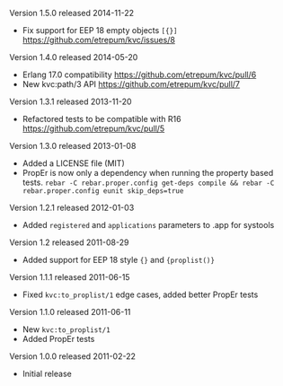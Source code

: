 Version 1.5.0 released 2014-11-22

* Fix support for EEP 18 empty objects `[{}]`
  https://github.com/etrepum/kvc/issues/8

Version 1.4.0 released 2014-05-20

* Erlang 17.0 compatibility
  https://github.com/etrepum/kvc/pull/6
* New kvc:path/3 API
  https://github.com/etrepum/kvc/pull/7

Version 1.3.1 released 2013-11-20

* Refactored tests to be compatible with R16
  https://github.com/etrepum/kvc/pull/5

Version 1.3.0 released 2013-01-08

* Added a LICENSE file (MIT)
* PropEr is now only a dependency when running the property based
  tests. `rebar -C rebar.proper.config get-deps compile && rebar -C
  rebar.proper.config eunit skip_deps=true`

Version 1.2.1 released 2012-01-03

* Added `registered` and `applications` parameters to .app for systools

Version 1.2 released 2011-08-29

* Added support for EEP 18 style `{}` and `{proplist()}`

Version 1.1.1 released 2011-06-15

* Fixed `kvc:to_proplist/1` edge cases, added better PropEr tests

Version 1.1.0 released 2011-06-11

* New `kvc:to_proplist/1`
* Added PropEr tests

Version 1.0.0 released 2011-02-22

* Initial release
